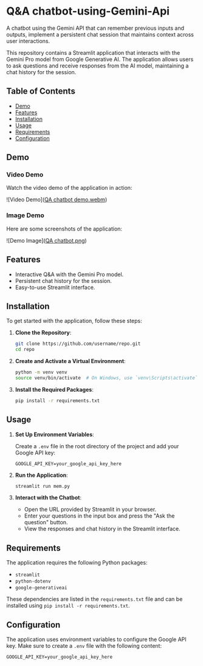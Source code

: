 # Q&A chatbot-using-Gemini-Api
A chatbot using the Gemini API that can remember previous inputs and outputs,  implement a persistent chat session that maintains context across user interactions.

This repository contains a Streamlit application that interacts with the Gemini Pro model from Google Generative AI. The application allows users to ask questions and receive responses from the AI model, maintaining a chat history for the session.

## Table of Contents

- [Demo](#demo)
- [Features](#features)
- [Installation](#installation)
- [Usage](#usage)
- [Requirements](#requirements)
- [Configuration](#configuration)


## Demo

### Video Demo
Watch the video demo of the application in action:

![Video Demo]([QA chatbot demo.webm](https://github.com/satyaprakash009/chatbot-using-Gemini-Api/blob/main/QA%20chatbot%20demo.webm))

### Image Demo
Here are some screenshots of the application:

![Demo Image]([QA chatbot.png](https://github.com/satyaprakash009/chatbot-using-Gemini-Api/blob/main/QA%20chatbot.PNG))  <!-- Add a screenshot of your application -->

## Features

- Interactive Q&A with the Gemini Pro model.
- Persistent chat history for the session.
- Easy-to-use Streamlit interface.

## Installation

To get started with the application, follow these steps:

1. **Clone the Repository**:

    ```sh
    git clone https://github.com/username/repo.git
    cd repo
    ```

2. **Create and Activate a Virtual Environment**:

    ```sh
    python -m venv venv
    source venv/bin/activate  # On Windows, use `venv\Scripts\activate`
    ```

3. **Install the Required Packages**:

    ```sh
    pip install -r requirements.txt
    ```

## Usage

1. **Set Up Environment Variables**:
   
   Create a `.env` file in the root directory of the project and add your Google API key:

    ```env
    GOOGLE_API_KEY=your_google_api_key_here
    ```

2. **Run the Application**:

    ```sh
    streamlit run mem.py
    ```

3. **Interact with the Chatbot**:
   - Open the URL provided by Streamlit in your browser.
   - Enter your questions in the input box and press the "Ask the question" button.
   - View the responses and chat history in the Streamlit interface.

## Requirements

The application requires the following Python packages:

- `streamlit`
- `python-dotenv`
- `google-generativeai`

These dependencies are listed in the `requirements.txt` file and can be installed using `pip install -r requirements.txt`.

## Configuration

The application uses environment variables to configure the Google API key. Make sure to create a `.env` file with the following content:

```env
GOOGLE_API_KEY=your_google_api_key_here
